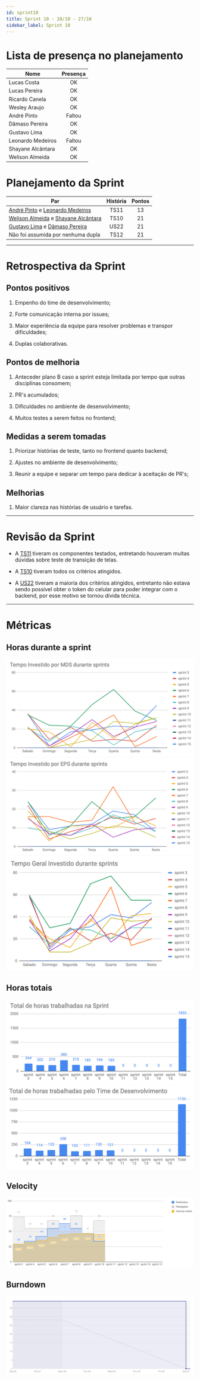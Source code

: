 ```yaml
---
id: sprint10
title: Sprint 10 - 20/10 - 27/10
sidebar_label: Sprint 10
---
```


# Lista de presença no planejamento
|Nome|Presença|
|----|:------:|
|Lucas Costa|OK|
|Lucas Pereira|OK|
|Ricardo Canela|OK|
|Wesley Araujo|OK|
|André Pinto|Faltou|
|Dâmaso Pereira|OK|
|Gustavo Lima|OK|
|Leonardo Medeiros|Faltou|
|Shayane Alcântara|OK|
|Welison Almeida|OK|

# Planejamento da Sprint
|Par|História|Pontos|
|---|:------:|:----:|
|[André Pinto](https://github.com/andrelucax) e [Leonardo Medeiros](https://github.com/leomedeiros1)|TS11|13|
|[Welison Almeida](https://github.com/WelisonR) e [Shayane Alcântara](https://github.com/shayanealcantara)|TS10|21|
|[Gustavo Lima](https://github.com/gustavolima00) e [Dâmaso Pereira](https://github.com/juniopereirab)|US22|21|
|Não foi assumida por nenhuma dupla|TS12|21|

-------------------------------------------------------------------------------
# Retrospectiva da Sprint
## Pontos positivos
1. Empenho do time de desenvolvimento;

2. Forte comunicação interna por issues;

3. Maior experiência da equipe para resolver problemas e transpor dificuldades;

4. Duplas colaborativas.

## Pontos de melhoria
1. Anteceder plano B caso a sprint esteja limitada por tempo que outras disciplinas consomem;

2. PR's acumulados;

3. Dificuldades no ambiente de desenvolvimento;

4. Muitos testes a serem feitos no frontend;

## Medidas a serem tomadas
1. Priorizar histórias de teste, tanto no frontend quanto backend;

2. Ajustes no ambiente de desenvolvimento;

3. Reunir a equipe e separar um tempo para dedicar à aceitação de PR's;

## Melhorias
1. Maior clareza nas histórias de usuário e tarefas.

-------------------------------------------------------------------------------
# Revisão da Sprint
* A [TS11](https://github.com/fga-eps-mds/2018.2-Integra-Vendas/issues/227) tiveram os componentes testados, entretando houveram muitas dúvidas sobre teste de transição de telas.

* A [TS10](https://github.com/fga-eps-mds/2018.2-Integra-Vendas/issues/226) tiveram todos os critérios atingidos.

* A [US22](https://github.com/fga-eps-mds/2018.2-Integra-Vendas/issues/206) tiveram a maioria dos critérios atingidos, entretanto não estava sendo possível obter o token do celular para poder integrar com o backend, por esse motivo se tornou dívida técnica.
-------------------------------------------------------------------------------
# Métricas
## Horas durante a sprint
![tempo-mds-10](assets/sprints/tempo-mds-10.png)
![tempo-eps-10](assets/sprints/tempo-eps-10.png)
![tempo-geral-10](assets/sprints/tempo-geral-10.png)

## Horas totais
![total-horas-10](assets/sprints/total-horas-10.png)
![total-horas-td-10](assets/sprints/total-horas-td-10.png)

## Velocity 
![velocity-9](assets/sprints/velocity-10.png)

## Burndown
![burndown-10](assets/sprints/burndown-10.png)